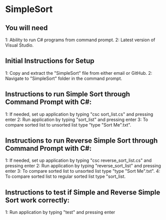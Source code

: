 # SimpleSort

## You will need
1: Ability to run C# programs from command prompt.
2: Latest version of Visual Studio.

## Initial Instructions for Setup
1: Copy and extract the "SimpleSort" file from either email or GitHub.
2: Navigate to "SimpleSort" folder in the command prompt.

## Instructions to run Simple Sort through Command Prompt with C#:
1: If needed, set up application by typing "csc sort_list.cs" and pressing enter
2: Run application by typing "sort_list" and pressing enter
3: To compare sorted list to unsorted list type "type "Sort Me".txt".

## Instructions to run Reverse Simple Sort through Command Prompt with C#:
1: If needed, set up application by typing "csc reverse_sort_list.cs" and pressing enter
2: Run application by typing "reverse_sort_list" and pressing enter
3: To compare sorted list to unsorted list type "type "Sort Me".txt".
4: To compare sorted list to regular sorted list type "sort_list.

## Instructions to test if Simple and Reverse Simple Sort work correctly:
1: Run application by typing "test" and pressing enter
